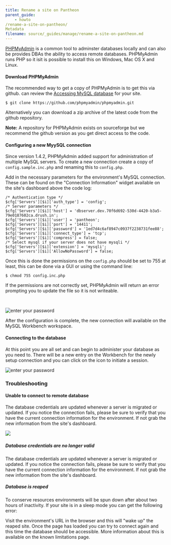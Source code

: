 ```yaml
---
title: Rename a site on Pantheon
parent_guide:
    - howto
/rename-a-site-on-pantheon/
Metadata
filename: source/_guides/manage/rename-a-site-on-pantheon.md
---
```


[PHPMyAdmin](https://github.com/phpmyadmin/phpmyadmin/) is a common tool to adminster databases locally and can also be provides DBAs the ability to access remote databases. PHPMyAdmin runs PHP so it isit is possible to install this on Windows, Mac OS X and Linux.

#### Download PHPMyAdmin

The recommended way to get a copy of PHPMyAdmin is to get this via github. can review the [Accessing MySQL database](/documentation/advanced-topics/accessing-mysql-databases/) for your site.

    $ git clone https://github.com/phpmyadmin/phpmyadmin.git

Alternatively you can download a zip archive of the latest code from the github repository.

**Note:** A repository for PHPMyAdmin exists on sourceforge but we recommend the github version as you get direct access to the code.

#### Configuring a new MyySQL connection

Since version 1.4.2, PHPMyAdmin added support for administration of multiple MySQL servers. To create a new connection create a copy of `config.sample.inc.php` and renaming this to `config.php`.

Add in the necessary parameters for the environment's MySQL connection. These can be found on the "Connection Information" widget available on the site's dashboard above the code log:

    /* Authentication type */
    $cfg['Servers'][$i]['auth_type'] = 'config';
    /* Server parameters */
    $cfg['Servers'][$i]['host'] = 'dbserver.dev.70f6d692-530d-4420-b3a5-79e0187602ca.drush.in';
    $cfg['Servers'][$i]['user'] = 'pantheon';
    $cfg['Servers'][$i]['port'] = '14411';
    $cfg['Servers'][$i]['password'] = '1ed7d4c6af8947c0937f2238731fee88';
    $cfg['Servers'][$i]['connect_type'] = 'tcp';
    $cfg['Servers'][$i]['compress'] = false;
    /* Select mysql if your server does not have mysqli */
    $cfg['Servers'][$i]['extension'] = 'mysqli';
    $cfg['Servers'][$i]['AllowNoPassword'] = false;

Once this is done the permissions on the `config.php` should be set to 755 at least, this can be done via a GUI or using the command line:

    $ chmod 755 config.inc.php

If the permissions are not correctly set, PHPMyAdmin will return an error prompting you to update the file so it is not writeable.

 

![enter your password](https://pantheon-systems.desk.com/customer/portal/attachments/224903)

After the configuration is complete, the new connection will available on the MySQL Workbench workspace. 

#### Connecting to the database

At this point you are all set and can begin to administer your database as you need to. There will be a new entry on the Workbench for the newly setup connection and you can click on the icon to initiate a session.

![enter your password](https://pantheon-systems.desk.com/customer/portal/attachments/224907)

### Troubleshooting

#### Unable to connect to remote database

The database credentials are updated whenever a server is migrated or updated. If you notice the connection fails, please be sure to verify that you have the current connection information for the environment. If not grab the new information from the site's dashboard.

![](https://pantheon-systems.desk.com/customer/portal/attachments/224915)​

##### Database credentials are no longer valid

The database credentials are updated whenever a server is migrated or updated. If you notice the connection fails, please be sure to verify that you have the current connection information for the environment. If not grab the new information from the site's dashboard.

##### Database is reaped

To conserve resources environments will be spun down after about two hours of inactivity. If your site is in a sleep mode you can get the following error:

Visit the environment's URL in the browser and this will "wake up" the reaped site. Once the page has loaded you can try to connect again and this time the database should be accessible. More information about this is available on the known limitations page.


